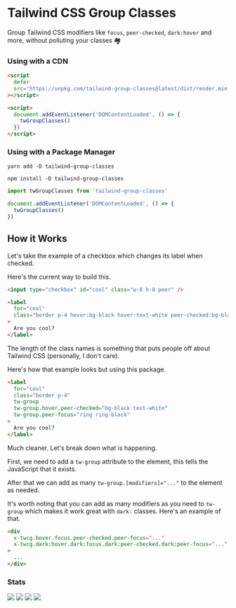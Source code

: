 # Tailwind CSS Group Classes

Group Tailwind CSS modifiers like `focus`, `peer-checked`, `dark:hover` and more, without polluting your classes 🏘

### Using with a CDN

```html
<script
  defer
  src="https://unpkg.com/tailwind-group-classes@latest/dist/render.min.js"
></script>

<script>
  document.addEventListener('DOMContentLoaded', () => {
    twGroupClasses()
  })
</script>
```

### Using with a Package Manager

```shell
yarn add -D tailwind-group-classes

npm install -D tailwind-group-classes
```

```js
import twGroupClasses from 'tailwind-group-classes'

document.addEventListener('DOMContentLoaded', () => {
  twGroupClasses()
})
```

## How it Works

Let's take the example of a checkbox which changes its label when checked.

Here's the current way to build this.

```html
<input type="checkbox" id="cool" class="w-8 h-8 peer" />

<label
  for="cool"
  class="border p-4 hover:bg-black hover:text-white peer-checked:bg-black peer-checked:text-white peer-focus:ring peer-focus:ring-black"
>
  Are you cool?
</label>
```

The length of the class names is something that puts people off about Tailwind CSS (personally, I don't care).

Here's how that example looks but using this package.

```html
<label
  for="cool"
  class="border p-4"
  tw-group
  tw-group.hover.peer-checked="bg-black text-white"
  tw-group.peer-focus="ring ring-black"
>
  Are you cool?
</label>
```

Much cleaner. Let's break down what is happening.

First, we need to add a `tw-group` attribute to the element, this tells the JavaScript that it exists.

After that we can add as many `tw-group.[modifiers]="..."` to the element as needed.

It's worth noting that you can add as many modifiers as you need to `tw-group` which makes it work great with `dark:` classes. Here's an example of that.

```html
<div
  x-twcg.hover.focus.peer-checked.peer-focus="..."
  x-twcg.dark:hover.dark:focus.dark:peer-checked.dark:peer-focus="..."
>
  ...
</div>
```

### Stats

![](https://img.shields.io/bundlephobia/min/tailwind-group-classes)
![](https://img.shields.io/npm/v/tailwind-group-classes)
![](https://img.shields.io/npm/dt/tailwind-group-classes)
![](https://img.shields.io/github/license/markmead/tailwind-group-classes)
